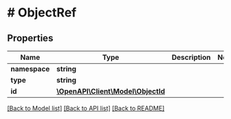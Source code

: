 # # ObjectRef

## Properties

Name | Type | Description | Notes
------------ | ------------- | ------------- | -------------
**namespace** | **string** |  |
**type** | **string** |  |
**id** | [**\OpenAPI\Client\Model\ObjectId**](ObjectId.md) |  |

[[Back to Model list]](../../README.md#models) [[Back to API list]](../../README.md#endpoints) [[Back to README]](../../README.md)
